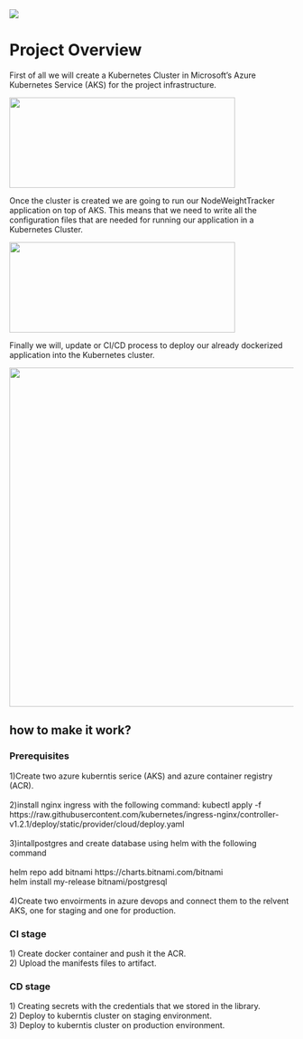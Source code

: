 <img src="https://bootcamp.rhinops.io/images/k8s.gif">
<H1>Project Overview</H1>
<p>First of all we will create a Kubernetes Cluster in Microsoft’s Azure Kubernetes Service (AKS) for the project infrastructure.</p>
<img src="https://bootcamp.rhinops.io/images/aks-1.png"width="400" height="160" >

<p>Once the cluster is created we are going to run our NodeWeightTracker application on top of AKS. This means that we need to write all the configuration files that are needed for running our application in a Kubernetes Cluster.</p>

<img src="https://bootcamp.rhinops.io/images/kubernetes-resources.png" width="400" height="160" >

<p>Finally we will, update or CI/CD process to deploy our already dockerized application into the Kubernetes cluster.</p>
<img src="https://bootcamp.rhinops.io/images/k8s-cicd.png"  width="600" height="600">

<H2>how to make it work?</H2>
<H3>Prerequisites </h3>
1)Create two azure kuberntis serice (AKS) and azure container registry (ACR). </br></br>
2)install nginx ingress with the following command:
kubectl apply -f https://raw.githubusercontent.com/kubernetes/ingress-nginx/controller-v1.2.1/deploy/static/provider/cloud/deploy.yaml </br></br>
3)intallpostgres and create database using helm with the following command </br></br>
helm repo add bitnami https://charts.bitnami.com/bitnami </br>
helm install my-release bitnami/postgresql </br></br>
4)Create two envoirments in azure devops and connect them to the relvent AKS, one for staging and one for production.  </br>
<H3>CI stage </H3>
1) Create  docker container and push it the ACR. </br>
2) Upload the manifests files to artifact.

<H3>CD stage </H3>
1) Creating secrets with the credentials  that we stored in the library.</br>
2) Deploy to kuberntis cluster on staging environment. </br>
3) Deploy to kuberntis cluster on production environment. </br>
